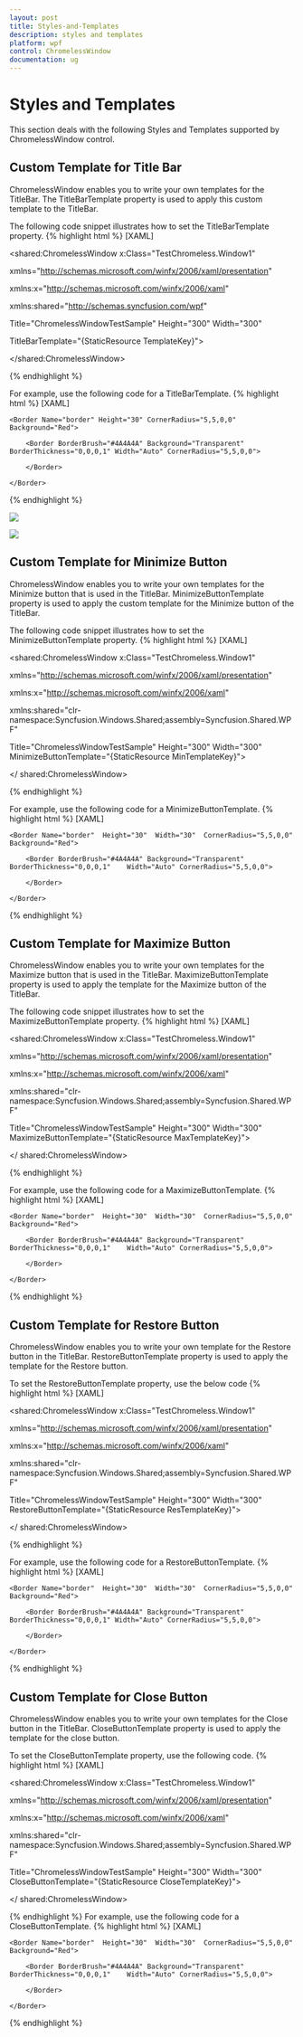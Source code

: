 ```yaml
---
layout: post
title: Styles-and-Templates
description: styles and templates
platform: wpf
control: ChromelessWindow
documentation: ug
---
```


# Styles and Templates

This section deals with the following Styles and Templates supported by ChromelessWindow control. 

## Custom Template for Title Bar

ChromelessWindow enables you to write your own templates for the TitleBar. The TitleBarTemplate property is used to apply this custom template to the TitleBar.

The following code snippet illustrates how to set the TitleBarTemplate property.
{% highlight html %}
[XAML]



<shared:ChromelessWindow x:Class="TestChromeless.Window1"

xmlns="http://schemas.microsoft.com/winfx/2006/xaml/presentation"

xmlns:x="http://schemas.microsoft.com/winfx/2006/xaml"

xmlns:shared="http://schemas.syncfusion.com/wpf"

Title="ChromelessWindowTestSample" Height="300" Width="300"

TitleBarTemplate="{StaticResource TemplateKey}">

</shared:ChromelessWindow>

{% endhighlight  %}

For example, use the following code for a TitleBarTemplate.
{% highlight html %}
[XAML]



<ControlTemplate x:Key="TemplateKey" TargetType="{x:Type shared:TitleBar}">

    <Border Name="border" Height="30" CornerRadius="5,5,0,0" Background="Red">

        <Border BorderBrush="#4A4A4A" Background="Transparent" BorderThickness="0,0,0,1" Width="Auto" CornerRadius="5,5,0,0">

        </Border>

    </Border>

</ControlTemplate>

{% endhighlight %}

![](Styles-and-Templates_images/Styles-and-Templates_img1.jpeg)





![](Styles-and-Templates_images/Styles-and-Templates_img2.jpeg)



## Custom Template for Minimize Button

ChromelessWindow enables you to write your own templates for the Minimize button that is used in the TitleBar. MinimizeButtonTemplate property is used to apply the custom template for the Minimize button of the TitleBar.

The following code snippet illustrates how to set the MinimizeButtonTemplate property.
{% highlight html %}
[XAML]



<shared:ChromelessWindow x:Class="TestChromeless.Window1"

xmlns="http://schemas.microsoft.com/winfx/2006/xaml/presentation"

xmlns:x="http://schemas.microsoft.com/winfx/2006/xaml"

xmlns:shared="clr-namespace:Syncfusion.Windows.Shared;assembly=Syncfusion.Shared.WPF"

Title="ChromelessWindowTestSample"  Height="300" Width="300"  MinimizeButtonTemplate="{StaticResource  MinTemplateKey}">



</ shared:ChromelessWindow>

{% endhighlight %}

For example, use the following code for a MinimizeButtonTemplate.
{% highlight html %}
[XAML]



<!--Sample code for the Control Template-->

<ControlTemplate x:Key="MinTemplateKey" TargetType="{x:Type shared:TitleButton}">

    <Border Name="border"  Height="30"  Width="30"  CornerRadius="5,5,0,0"  Background="Red">

        <Border BorderBrush="#4A4A4A" Background="Transparent" BorderThickness="0,0,0,1" 	Width="Auto" CornerRadius="5,5,0,0">

        </Border>

    </Border>

</ControlTemplate>

{% endhighlight %}

## Custom Template for Maximize Button

ChromelessWindow enables you to write your own templates for the Maximize button that is used in the TitleBar. MaximizeButtonTemplate property is used to apply the template for the Maximize button of the TitleBar.

The following code snippet illustrates how to set the MaximizeButtonTemplate property.
{% highlight html %}
[XAML]



<shared:ChromelessWindow x:Class="TestChromeless.Window1"

xmlns="http://schemas.microsoft.com/winfx/2006/xaml/presentation"

xmlns:x="http://schemas.microsoft.com/winfx/2006/xaml"

xmlns:shared="clr-namespace:Syncfusion.Windows.Shared;assembly=Syncfusion.Shared.WPF"

Title="ChromelessWindowTestSample"  Height="300" Width="300"  MaximizeButtonTemplate="{StaticResource  MaxTemplateKey}">



</ shared:ChromelessWindow>

{% endhighlight %}

For example, use the following code for a MaximizeButtonTemplate.
{% highlight html %}
[XAML]



<!--Sample code for the Control Template-->

<ControlTemplate x:Key="MaxTemplateKey" TargetType="{x:Type shared:TitleButton}">

    <Border Name="border"  Height="30"  Width="30"  CornerRadius="5,5,0,0"  Background="Red">

        <Border BorderBrush="#4A4A4A" Background="Transparent" BorderThickness="0,0,0,1" 	Width="Auto" CornerRadius="5,5,0,0">

        </Border>

    </Border>

</ControlTemplate>

{% endhighlight %}

## Custom Template for Restore Button

ChromelessWindow enables you to write your own template for the Restore button in the TitleBar. RestoreButtonTemplate property is used to apply the template for the Restore button.

To set the RestoreButtonTemplate property, use the below code
{% highlight html %}
[XAML]



<shared:ChromelessWindow x:Class="TestChromeless.Window1"

xmlns="http://schemas.microsoft.com/winfx/2006/xaml/presentation"

xmlns:x="http://schemas.microsoft.com/winfx/2006/xaml"

xmlns:shared="clr-namespace:Syncfusion.Windows.Shared;assembly=Syncfusion.Shared.WPF"

Title="ChromelessWindowTestSample"  Height="300" Width="300"  RestoreButtonTemplate="{StaticResource  ResTemplateKey}">

</ shared:ChromelessWindow>

{% endhighlight  %}

For example, use the following code for a RestoreButtonTemplate.
{% highlight html %}
[XAML]



<!--Sample code for the Control Template-->

<ControlTemplate x:Key="ResTemplateKey" TargetType="{x:Type shared:TitleButton}">

    <Border Name="border"  Height="30"  Width="30"  CornerRadius="5,5,0,0"  Background="Red">

        <Border BorderBrush="#4A4A4A" Background="Transparent" BorderThickness="0,0,0,1" Width="Auto" CornerRadius="5,5,0,0">

        </Border>

    </Border>

</ControlTemplate>

{% endhighlight %}

## Custom Template for Close Button

ChromelessWindow enables you to write your own templates for the Close button in the TitleBar. CloseButtonTemplate property is used to apply the template for the close button.

To set the CloseButtonTemplate property, use the following code.
{% highlight html %}
[XAML]



<shared:ChromelessWindow x:Class="TestChromeless.Window1"

xmlns="http://schemas.microsoft.com/winfx/2006/xaml/presentation"

xmlns:x="http://schemas.microsoft.com/winfx/2006/xaml"

xmlns:shared="clr-namespace:Syncfusion.Windows.Shared;assembly=Syncfusion.Shared.WPF"

Title="ChromelessWindowTestSample"  Height="300" Width="300"  CloseButtonTemplate="{StaticResource  CloseTemplateKey}">

</ shared:ChromelessWindow>


{% endhighlight  %}
For example, use the following code for a CloseButtonTemplate.
{% highlight html %}
[XAML]



<!--Sample code for the Control Template-->

<ControlTemplate x:Key="CloseTemplateKey" TargetType="{x:Type shared:TitleButton}">

    <Border Name="border"  Height="30"  Width="30"  CornerRadius="5,5,0,0"  Background="Red">

        <Border BorderBrush="#4A4A4A" Background="Transparent" BorderThickness="0,0,0,1" 	Width="Auto" CornerRadius="5,5,0,0">

        </Border>

    </Border>

</ControlTemplate>

{% endhighlight  %}


